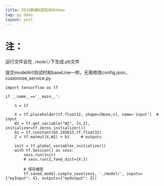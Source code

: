 ```yaml
---
title: 2019数模A题简单的demo
tag: py demo
layout: post
---
```


# 注：
运行文件会在`./model/`下生成.pb文件

提交modelArt测试时和baseLine一样。无需修改config.json，customize_service.py


```
import tensorflow as tf

if __name__=='__main__':

    n = 17

    X = tf.placeholder(tf.float32, shape=[None,n], name='input')  # input
    W1 = tf.get_variable("W1", [n,1], initializer=tf.zeros_initializer())
    b1 = tf.constant(65.245615,tf.float32)
    Z = tf.matmul(X,W1) + b1     # outputs

    init = tf.global_variables_initializer()
    with tf.Session() as sess:
        sess.run(init)
        # sess.run(Z,feed_dict={X:})

        # 保存模型
        tf.saved_model.simple_save(sess, './model/', inputs={"myInput": X}, outputs={"myOutput": Z})

```
